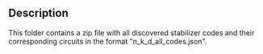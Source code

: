 ## Description
This folder contains a zip file with all discovered stabilizer codes and their corresponding circuits in the format "n_k_d_all_codes.json". 